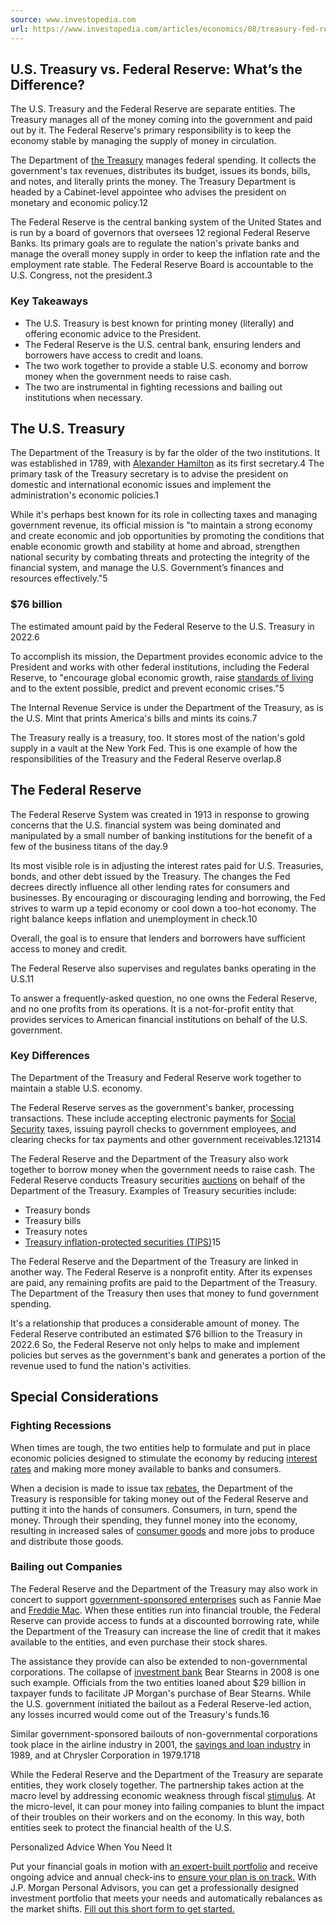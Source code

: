 ```yaml
---
source: www.investopedia.com
url: https://www.investopedia.com/articles/economics/08/treasury-fed-reserve.asp
---
```


## U.S. Treasury vs. Federal Reserve: What’s the Difference?

The U.S. Treasury and the Federal Reserve are separate entities. The Treasury manages all of the money coming into the government and paid out by it. The Federal Reserve's primary responsibility is to keep the economy stable by managing the supply of money in circulation.

The Department of [the Treasury](https://www.investopedia.com/terms/u/ustreasury.asp) manages federal spending. It collects the government's tax revenues, distributes its budget, issues its bonds, bills, and notes, and literally prints the money. The Treasury Department is headed by a Cabinet-level appointee who advises the president on monetary and economic policy.12

The Federal Reserve is the central banking system of the United States and is run by a board of governors that oversees 12 regional Federal Reserve Banks. Its primary goals are to regulate the nation's private banks and manage the overall money supply in order to keep the inflation rate and the employment rate stable. The Federal Reserve Board is accountable to the U.S. Congress, not the president.3

### Key Takeaways

-   The U.S. Treasury is best known for printing money (literally) and offering economic advice to the President.
-   The Federal Reserve is the U.S. central bank, ensuring lenders and borrowers have access to credit and loans.
-   The two work together to provide a stable U.S. economy and borrow money when the government needs to raise cash.
-   The two are instrumental in fighting recessions and bailing out institutions when necessary.

## The U.S. Treasury

The Department of the Treasury is by far the older of the two institutions. It was established in 1789, with [Alexander Hamilton](https://www.investopedia.com/who-is-alexander-hamilton-5205028) as its first secretary.4 The primary task of the Treasury secretary is to advise the president on domestic and international economic issues and implement the administration's economic policies.1

While it's perhaps best known for its role in collecting taxes and managing government revenue, its official mission is "to maintain a strong economy and create economic and job opportunities by promoting the conditions that enable economic growth and stability at home and abroad, strengthen national security by combating threats and protecting the integrity of the financial system, and manage the U.S. Government’s finances and resources effectively."5

### $76 billion

The estimated amount paid by the Federal Reserve to the U.S. Treasury in 2022.6

To accomplish its mission, the Department provides economic advice to the President and works with other federal institutions, including the Federal Reserve, to "encourage global economic growth, raise [standards of living](https://www.investopedia.com/terms/s/standard-of-living.asp) and to the extent possible, predict and prevent economic crises."5

The Internal Revenue Service is under the Department of the Treasury, as is the U.S. Mint that prints America's bills and mints its coins.7

The Treasury really is a treasury, too. It stores most of the nation's gold supply in a vault at the New York Fed. This is one example of how the responsibilities of the Treasury and the Federal Reserve overlap.8

## The Federal Reserve

The Federal Reserve System was created in 1913 in response to growing concerns that the U.S. financial system was being dominated and manipulated by a small number of banking institutions for the benefit of a few of the business titans of the day.9

Its most visible role is in adjusting the interest rates paid for U.S. Treasuries, bonds, and other debt issued by the Treasury. The changes the Fed decrees directly influence all other lending rates for consumers and businesses. By encouraging or discouraging lending and borrowing, the Fed strives to warm up a tepid economy or cool down a too-hot economy. The right balance keeps inflation and unemployment in check.10

Overall, the goal is to ensure that lenders and borrowers have sufficient access to money and credit.

The Federal Reserve also supervises and regulates banks operating in the U.S.11

To answer a frequently-asked question, no one owns the Federal Reserve, and no one profits from its operations. It is a not-for-profit entity that provides services to American financial institutions on behalf of the U.S. government.

### Key Differences

The Department of the Treasury and Federal Reserve work together to maintain a stable U.S. economy.

The Federal Reserve serves as the government's banker, processing transactions. These include accepting electronic payments for [Social Security](https://www.investopedia.com/terms/s/socialsecurity.asp) taxes, issuing payroll checks to government employees, and clearing checks for tax payments and other government receivables.121314

The Federal Reserve and the Department of the Treasury also work together to borrow money when the government needs to raise cash. The Federal Reserve conducts Treasury securities [auctions](https://www.investopedia.com/terms/a/auction.asp) on behalf of the Department of the Treasury. Examples of Treasury securities include:

-   Treasury bonds
-   Treasury bills
-   Treasury notes
-   [Treasury inflation-protected securities (TIPS)](https://www.investopedia.com/terms/t/tips.asp)15

The Federal Reserve and the Department of the Treasury are linked in another way. The Federal Reserve is a nonprofit entity. After its expenses are paid, any remaining profits are paid to the Department of the Treasury. The Department of the Treasury then uses that money to fund government spending.

It's a relationship that produces a considerable amount of money. The Federal Reserve contributed an estimated $76 billion to the Treasury in 2022.6 So, the Federal Reserve not only helps to make and implement policies but serves as the government's bank and generates a portion of the revenue used to fund the nation's activities.

## Special Considerations

### Fighting Recessions

When times are tough, the two entities help to formulate and put in place economic policies designed to stimulate the economy by reducing [interest rates](https://www.investopedia.com/terms/i/interestrate.asp) and making more money available to banks and consumers.

When a decision is made to issue tax [rebates](https://www.investopedia.com/terms/r/rebate.asp), the Department of the Treasury is responsible for taking money out of the Federal Reserve and putting it into the hands of consumers. Consumers, in turn, spend the money. Through their spending, they funnel money into the economy, resulting in increased sales of [consumer goods](https://www.investopedia.com/terms/c/consumer-goods.asp) and more jobs to produce and distribute those goods.

### Bailing out Companies

The Federal Reserve and the Department of the Treasury may also work in concert to support [government-sponsored enterprises](https://www.investopedia.com/terms/g/gse.asp) such as Fannie Mae and [Freddie Mac](https://www.investopedia.com/terms/f/freddiemac.asp). When these entities run into financial trouble, the Federal Reserve can provide access to funds at a discounted borrowing rate, while the Department of the Treasury can increase the line of credit that it makes available to the entities, and even purchase their stock shares.

The assistance they provide can also be extended to non-governmental corporations. The collapse of [investment bank](https://www.investopedia.com/terms/i/investmentbank.asp) Bear Stearns in 2008 is one such example. Officials from the two entities loaned about $29 billion in taxpayer funds to facilitate JP Morgan's purchase of Bear Stearns. While the U.S. government initiated the bailout as a Federal Reserve-led action, any losses incurred would come out of the Treasury's funds.16

Similar government-sponsored bailouts of non-governmental corporations took place in the airline industry in 2001, the [savings and loan industry](https://www.investopedia.com/terms/f/federal-savings-and-loan.asp) in 1989, and at Chrysler Corporation in 1979.1718

While the Federal Reserve and the Department of the Treasury are separate entities, they work closely together. The partnership takes action at the macro level by addressing economic weakness through fiscal [stimulus](https://www.investopedia.com/terms/e/economic-stimulus.asp). At the micro-level, it can pour money into failing companies to blunt the impact of their troubles on their workers and on the economy. In this way, both entities seek to protect the financial health of the U.S.

Personalized Advice When You Need It

[](https://adclick.g.doubleclick.net/pcs/click?xai=AKAOjsuIGGHqlRZYFRtXISFieBWxO6Uy5yq3LZS7qgXuTqMuw9nKMtzoqEf5StAXNV0UIZ965Ry0Cvo4SJ_N641CgzfyepTZ-wQ_9KNvWjhp5qb36O2-UQqsDamhYN_q-OoCkZPwEU9idbLZF6fUiFVX5UCw3k6GXyx6sRjuVqOilpg3V-I4OpngaB2UQNe4GmZCOA19KA_vr5BHbQzwqSvCg-Xh51s4F05Hl1Y_hGHUbw56K8TBJDeDcIkKk794f-BHc2hKgeWFbbznQhTWthOsPdv1pKfhIReoidiS-PwW-25ycn6ajywlJJ7xUbBW9526RWPPbYX49doj5wI9NASN978baeCGmbOWH_RlXuC5HcvY87G3PrLkScnkuoQnFLwb_ECfAldq4ZGsDN5duy-Yw2apAPeH8pGUjg&sai=AMfl-YQVcf5GYDeecqQ90f5qtxTrLG1FhXjeHOJwpoLGRsYtSU6K_oGJkrcLerkHJ_0QskcmxXpiyhBQXCkUyl5LhAc7DeU3hyk3I0CfKZMrGVfPNTeODiwlEdsSwu-yv4fH690MjffBqY41_KJkE0i3_Xc&sig=Cg0ArKJSzKzRE9bkRI4GEAE&fbs_aeid=%5Bgw_fbsaeid%5D&urlfix=1&adurl=https://click.linksynergy.com/fs-bin/click?id=RL7M2q*4kuk&offerid=1303744.47&type=3&subid=0)Put your financial goals in motion with [an expert-built portfolio](https://adclick.g.doubleclick.net/pcs/click?xai=AKAOjsuIGGHqlRZYFRtXISFieBWxO6Uy5yq3LZS7qgXuTqMuw9nKMtzoqEf5StAXNV0UIZ965Ry0Cvo4SJ_N641CgzfyepTZ-wQ_9KNvWjhp5qb36O2-UQqsDamhYN_q-OoCkZPwEU9idbLZF6fUiFVX5UCw3k6GXyx6sRjuVqOilpg3V-I4OpngaB2UQNe4GmZCOA19KA_vr5BHbQzwqSvCg-Xh51s4F05Hl1Y_hGHUbw56K8TBJDeDcIkKk794f-BHc2hKgeWFbbznQhTWthOsPdv1pKfhIReoidiS-PwW-25ycn6ajywlJJ7xUbBW9526RWPPbYX49doj5wI9NASN978baeCGmbOWH_RlXuC5HcvY87G3PrLkScnkuoQnFLwb_ECfAldq4ZGsDN5duy-Yw2apAPeH8pGUjg&sai=AMfl-YQVcf5GYDeecqQ90f5qtxTrLG1FhXjeHOJwpoLGRsYtSU6K_oGJkrcLerkHJ_0QskcmxXpiyhBQXCkUyl5LhAc7DeU3hyk3I0CfKZMrGVfPNTeODiwlEdsSwu-yv4fH690MjffBqY41_KJkE0i3_Xc&sig=Cg0ArKJSzKzRE9bkRI4GEAE&fbs_aeid=%5Bgw_fbsaeid%5D&urlfix=1&adurl=https://click.linksynergy.com/fs-bin/click?id=RL7M2q*4kuk&offerid=1303744.47&type=3&subid=0) and receive ongoing advice and annual check-ins to [ensure your plan is on track.](https://adclick.g.doubleclick.net/pcs/click?xai=AKAOjsuIGGHqlRZYFRtXISFieBWxO6Uy5yq3LZS7qgXuTqMuw9nKMtzoqEf5StAXNV0UIZ965Ry0Cvo4SJ_N641CgzfyepTZ-wQ_9KNvWjhp5qb36O2-UQqsDamhYN_q-OoCkZPwEU9idbLZF6fUiFVX5UCw3k6GXyx6sRjuVqOilpg3V-I4OpngaB2UQNe4GmZCOA19KA_vr5BHbQzwqSvCg-Xh51s4F05Hl1Y_hGHUbw56K8TBJDeDcIkKk794f-BHc2hKgeWFbbznQhTWthOsPdv1pKfhIReoidiS-PwW-25ycn6ajywlJJ7xUbBW9526RWPPbYX49doj5wI9NASN978baeCGmbOWH_RlXuC5HcvY87G3PrLkScnkuoQnFLwb_ECfAldq4ZGsDN5duy-Yw2apAPeH8pGUjg&sai=AMfl-YQVcf5GYDeecqQ90f5qtxTrLG1FhXjeHOJwpoLGRsYtSU6K_oGJkrcLerkHJ_0QskcmxXpiyhBQXCkUyl5LhAc7DeU3hyk3I0CfKZMrGVfPNTeODiwlEdsSwu-yv4fH690MjffBqY41_KJkE0i3_Xc&sig=Cg0ArKJSzKzRE9bkRI4GEAE&fbs_aeid=%5Bgw_fbsaeid%5D&urlfix=1&adurl=https://click.linksynergy.com/fs-bin/click?id=RL7M2q*4kuk&offerid=1303744.47&type=3&subid=0) With J.P. Morgan Personal Advisors, you can get a professionally designed investment portfolio that meets your needs and automatically rebalances as the market shifts. [Fill out this short form to get started.](https://adclick.g.doubleclick.net/pcs/click?xai=AKAOjsuIGGHqlRZYFRtXISFieBWxO6Uy5yq3LZS7qgXuTqMuw9nKMtzoqEf5StAXNV0UIZ965Ry0Cvo4SJ_N641CgzfyepTZ-wQ_9KNvWjhp5qb36O2-UQqsDamhYN_q-OoCkZPwEU9idbLZF6fUiFVX5UCw3k6GXyx6sRjuVqOilpg3V-I4OpngaB2UQNe4GmZCOA19KA_vr5BHbQzwqSvCg-Xh51s4F05Hl1Y_hGHUbw56K8TBJDeDcIkKk794f-BHc2hKgeWFbbznQhTWthOsPdv1pKfhIReoidiS-PwW-25ycn6ajywlJJ7xUbBW9526RWPPbYX49doj5wI9NASN978baeCGmbOWH_RlXuC5HcvY87G3PrLkScnkuoQnFLwb_ECfAldq4ZGsDN5duy-Yw2apAPeH8pGUjg&sai=AMfl-YQVcf5GYDeecqQ90f5qtxTrLG1FhXjeHOJwpoLGRsYtSU6K_oGJkrcLerkHJ_0QskcmxXpiyhBQXCkUyl5LhAc7DeU3hyk3I0CfKZMrGVfPNTeODiwlEdsSwu-yv4fH690MjffBqY41_KJkE0i3_Xc&sig=Cg0ArKJSzKzRE9bkRI4GEAE&fbs_aeid=%5Bgw_fbsaeid%5D&urlfix=1&adurl=https://click.linksynergy.com/fs-bin/click?id=RL7M2q*4kuk&offerid=1303744.47&type=3&subid=0)[](https://adclick.g.doubleclick.net/pcs/click?xai=AKAOjsuIGGHqlRZYFRtXISFieBWxO6Uy5yq3LZS7qgXuTqMuw9nKMtzoqEf5StAXNV0UIZ965Ry0Cvo4SJ_N641CgzfyepTZ-wQ_9KNvWjhp5qb36O2-UQqsDamhYN_q-OoCkZPwEU9idbLZF6fUiFVX5UCw3k6GXyx6sRjuVqOilpg3V-I4OpngaB2UQNe4GmZCOA19KA_vr5BHbQzwqSvCg-Xh51s4F05Hl1Y_hGHUbw56K8TBJDeDcIkKk794f-BHc2hKgeWFbbznQhTWthOsPdv1pKfhIReoidiS-PwW-25ycn6ajywlJJ7xUbBW9526RWPPbYX49doj5wI9NASN978baeCGmbOWH_RlXuC5HcvY87G3PrLkScnkuoQnFLwb_ECfAldq4ZGsDN5duy-Yw2apAPeH8pGUjg&sai=AMfl-YQVcf5GYDeecqQ90f5qtxTrLG1FhXjeHOJwpoLGRsYtSU6K_oGJkrcLerkHJ_0QskcmxXpiyhBQXCkUyl5LhAc7DeU3hyk3I0CfKZMrGVfPNTeODiwlEdsSwu-yv4fH690MjffBqY41_KJkE0i3_Xc&sig=Cg0ArKJSzKzRE9bkRI4GEAE&fbs_aeid=%5Bgw_fbsaeid%5D&urlfix=1&adurl=https://click.linksynergy.com/fs-bin/click?id=RL7M2q*4kuk&offerid=1303744.47&type=3&subid=0)
